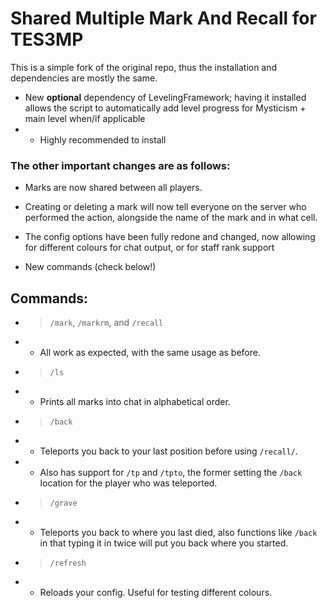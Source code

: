 # Shared Multiple Mark And Recall for TES3MP

This is a simple fork of the original repo, thus the installation and dependencies are mostly the same.

- New **optional** dependency of LevelingFramework; having it installed allows the script to automatically add level progress for Mysticism + main level when/if applicable
- - Highly recommended to install

### The other important changes are as follows:

- Marks are now shared between all players.

- Creating or deleting a mark will now tell everyone on the server who performed the action, alongside the name of the mark and in what cell.

- The config options have been fully redone and changed, now allowing for different colours for chat output, or for staff rank support

- New commands (check below!)

## Commands:
- >`/mark`, `/markrm`, and `/recall`
- - All work as expected, with the same usage as before.

- >`/ls`
- - Prints all marks into chat in alphabetical order.

- >`/back`
- - Teleports you back to your last position before using `/recall/`.
- - Also has support for `/tp` and `/tpto`, the former setting the `/back` location for the player who was teleported.

- >`/grave`
- - Teleports you back to where you last died, also functions like `/back` in that typing it in twice will put you back where you started.

- >`/refresh`
- - Reloads your config. Useful for testing different colours.